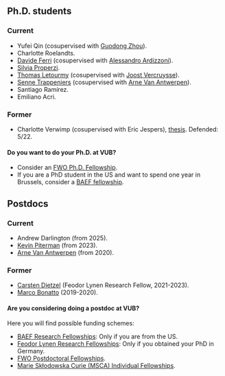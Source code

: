 ## Ph.D. students

### Current
* Yufei Qin (cosupervised with [Guodong Zhou](https://scms.fudan.edu.cn/info/3070/3990.htm)).
* Charlotte Roelandts. 
* [Davide Ferri](https://sites.google.com/view/davide-ferri/) (cosupervised with [Alessandro Ardizzoni](https://sites.google.com/site/aleardizzonihome/)).
* [Silvia Properzi](https://properzi.github.io).
* [Thomas Letourmy](https://sites.google.com/view/thomas-letourmy/home) (cosupervised with [Joost Vercruysse](http://homepages.ulb.ac.be/~jvercruy/)).
* [Senne Trappeniers](https://sites.google.com/view/sennetrappeniers/homepage) (cosupervised with [Arne Van Antwerpen](https://vanantwerpen.github.io)).
* Santiago Ramírez.
* Emiliano Acri.

### Former
* Charlotte Verwimp (cosupervised with Eric Jespers), [thesis](files/verwimp.pdf). Defended: 5/22. 

#### Do you want to do your Ph.D. at VUB? 
* Consider an [FWO Ph.D. Fellowship](https://www.fwo.be/en/fellowships-funding/phd-fellowships/).
* If you are a PhD student in the US and want to spend one year in Brussels, consider a [BAEF fellowship](https://baef.be/graduate-study-fellowships-us/).

## Postdocs

### Current
* Andrew Darlington (from 2025). 
* [Kevin Piterman](http://mate.dm.uba.ar/~kpiterman/) (from 2023).
* [Arne Van Antwerpen](https://vanantwerpen.github.io) (from 2020).

### Former
* [Carsten Dietzel](https://sites.google.com/view/carstendietzel/startseite) (Feodor Lynen Research Fellow, 2021-2023).
* [Marco Bonatto](https://marcobonatto87.wixsite.com/mb87) (2019-2020).

#### Are you considering doing a postdoc at VUB? 

Here you will find possible funding schemes: 

* [BAEF Research Fellowships](https://baef.be/research-fellowships-us/): Only if you are from the US.
* [Feodor Lynen Research Fellowships](https://www.humboldt-foundation.de/en/apply/sponsorship-programmes/feodor-lynen-research-fellowship): Only if you obtained your PhD in Germany.
* [FWO Postdoctoral Fellowships](https://www.fwo.be/en/fellowships-funding/postdoctoral-fellowships/).
* [Marie Skłodowska Curie (MSCA) Individual Fellowships](https://marie-sklodowska-curie-actions.ec.europa.eu/actions/postdoctoral-fellowships).




